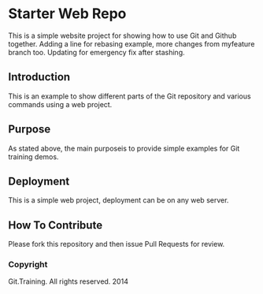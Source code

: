 # Starter Web Repo

This is a simple website project for showing how to use Git and Github together.
Adding a line for rebasing example, more changes from myfeature branch too. Updating for emergency fix after stashing.

## Introduction

This is an example to show different parts of the Git repository and various commands using a web project.

## Purpose

As stated above, the main purposeis to provide simple examples for Git training demos.

## Deployment

This is a simple web project, deployment can be on any web server.

## How To Contribute

Please fork this repository and then issue Pull Requests for review.

### Copyright

Git.Training. All rights reserved. 2014
